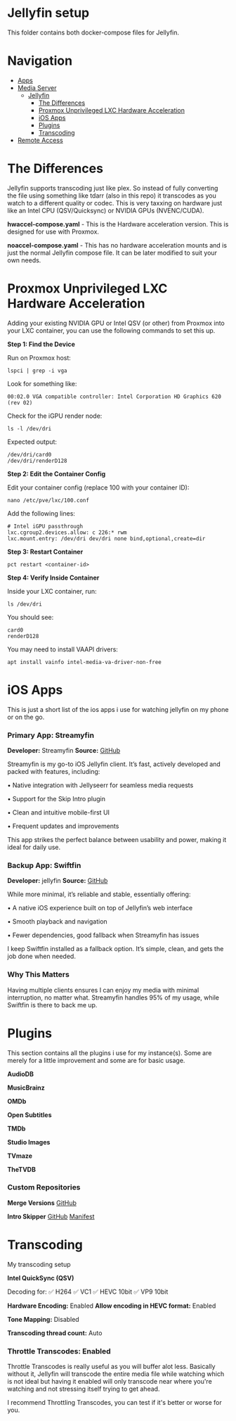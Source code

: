 # Jellyfin setup

This folder contains both docker-compose files for Jellyfin.

# Navigation
- [Apps](/apps/)
- [Media Server](/media/)
  - [Jellyfin](/media/jellyfin/)
    - [The Differences](#the-differences)
    - [Proxmox Unprivileged LXC Hardware Acceleration](#proxmox-unprivileged-lxc-hardware-acceleration)
    - [iOS Apps](#ios-apps)
    - [Plugins](#plugins)
    - [Transcoding](#transcoding)
- [Remote Access](/access/)

# The Differences
Jellyfin supports transcoding just like plex. So instead of fully converting the file using something like tdarr (also in this repo) it transcodes as you watch to a different quality or codec. This is very taxxing on hardware just like an Intel CPU (QSV/Quicksync) or NVIDIA GPUs (NVENC/CUDA).

**hwaccel-compose.yaml** - This is the Hardware acceleration version. This is designed for use with Proxmox.

**noaccel-compose.yaml** - This has no hardware acceleration mounts and is just the normal Jellyfin compose file. It can be later modified to suit your own needs.


# Proxmox Unprivileged LXC Hardware Acceleration

Adding your existing NVIDIA GPU or Intel QSV (or other) from Proxmox into your LXC container, you can use the following commands to set this up.

**Step 1: Find the Device**

Run on Proxmox host:
```
lspci | grep -i vga
```
Look for something like:
```
00:02.0 VGA compatible controller: Intel Corporation HD Graphics 620 (rev 02)
```
Check for the iGPU render node:
```
ls -l /dev/dri
```
Expected output:
```
/dev/dri/card0
/dev/dri/renderD128
```
**Step 2: Edit the Container Config**

Edit your container config (replace 100 with your container ID):
```
nano /etc/pve/lxc/100.conf
```
Add the following lines:
```
# Intel iGPU passthrough
lxc.cgroup2.devices.allow: c 226:* rwm
lxc.mount.entry: /dev/dri dev/dri none bind,optional,create=dir
```
**Step 3: Restart Container**
```
pct restart <container-id>
```
**Step 4: Verify Inside Container**

Inside your LXC container, run:
```
ls /dev/dri
```
You should see:
```
card0
renderD128
```

You may need to install VAAPI drivers:
```
apt install vainfo intel-media-va-driver-non-free
```

# iOS Apps

This is just a short list of the ios apps i use for watching jellyfin on my phone or on the go.


### Primary App: Streamyfin

**Developer:** Streamyfin
**Source:** [GitHub](https://github.com/streamyfin/streamyfin)

Streamyfin is my go-to iOS Jellyfin client. It’s fast, actively developed and packed with features, including:
  
  •	Native integration with Jellyseerr for seamless media requests
  
  •	Support for the Skip Intro plugin
	
  •	Clean and intuitive mobile-first UI
	
  •	Frequent updates and improvements

This app strikes the perfect balance between usability and power, making it ideal for daily use.


### Backup App: Swiftfin

**Developer:** jellyfin
**Source:** [GitHub](https://github.com/jellyfin/Swiftfin)

While more minimal, it’s reliable and stable, essentially offering:
  
  •	A native iOS experience built on top of Jellyfin’s web interface
  
  •	Smooth playback and navigation
  
  •	Fewer dependencies, good fallback when Streamyfin has issues

I keep Swiftfin installed as a fallback option. It’s simple, clean, and gets the job done when needed.


### Why This Matters

Having multiple clients ensures I can enjoy my media with minimal interruption, no matter what. Streamyfin handles 95% of my usage, while Swiftfin is there to back me up.


# Plugins

This section contains all the plugins i use for my instance(s). Some are merely for a little improvement and some are for basic usage.

**AudioDB**

**MusicBrainz**

**OMDb**

**Open Subtitles**

**TMDb**

**Studio Images**

**TVmaze**

**TheTVDB**

### Custom Repositories

**Merge Versions**
[GitHub](https://github.com/danieladov/jellyfin-plugin-mergeversions)

**Intro Skipper**
[GitHub](https://github.com/intro-skipper/intro-skipper)
[Manifest](https://manifest.intro-skipper.org/manifest.json)


# Transcoding
My transcoding setup

**Intel QuickSync (QSV)**

Decoding for:
✅ H264
✅ VC1
✅ HEVC 10bit
✅ VP9 10bit

**Hardware Encoding:** Enabled
**Allow encoding in HEVC format:** Enabled

**Tone Mapping:** Disabled

**Transcoding thread count:** Auto

### Throttle Transcodes: Enabled
Throttle Transcodes is really useful as you will buffer alot less. Basically without it, Jellyfin will transcode the entire media file while watching which is not ideal but having it enabled will only transcode near where you're watching and not stressing itself trying to get ahead.

I recommend Throttling Transcodes, you can test if it's better or worse for you.